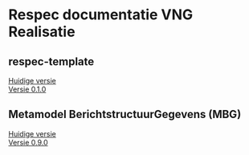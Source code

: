 # Respec documentatie VNG Realisatie

## respec-template

[Huidige versie](https://vng-realisatie.github.io/publicatie/cim/respec-template/)<br/>
[Versie 0.1.0](https://vng-realisatie.github.io/publicatie/cim/respec-template/0.1.0/)

## Metamodel BerichtstructuurGegevens (MBG)

[Huidige versie](https://vng-realisatie.github.io/publicatie/cim/mbg)<br/>
[Versie 0.9.0](https://vng-realisatie.github.io/publicatie/cim/mbg/0.9.0)

<!--## Open Raads Informatie

[Huidige versie](https://vng-realisatie.github.io/publicatie/cim/ori/)<br/>
[Versie 2.0.0](https://vng-realisatie.github.io/publicatie/cim/ori/2.0.0/)<br/>
[Versie 1.2.0](https://vng-realisatie.github.io/publicatie/cim/ori/1.2.0/) -->

